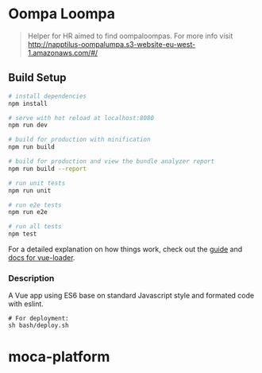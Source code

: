 # Oompa Loompa

> Helper for HR aimed to find oompaloompas.
> For more info visit http://napptilus-oompalumpa.s3-website-eu-west-1.amazonaws.com/#/

## Build Setup

``` bash
# install dependencies
npm install

# serve with hot reload at localhost:8080
npm run dev

# build for production with minification
npm run build

# build for production and view the bundle analyzer report
npm run build --report

# run unit tests
npm run unit

# run e2e tests
npm run e2e

# run all tests
npm test
```

For a detailed explanation on how things work, check out the [guide](http://vuejs-templates.github.io/webpack/) and [docs for vue-loader](http://vuejs.github.io/vue-loader).

### Description
A Vue app using ES6 base on standard Javascript style and formated code with eslint.

```
# For deployment:
sh bash/deploy.sh
```

# moca-platform
